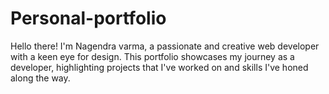 # Personal-portfolio
Hello there! I'm Nagendra varma, a passionate and creative web developer with a keen eye for design. This portfolio showcases my journey as a developer, highlighting projects that I've worked on and skills I've honed along the way.
